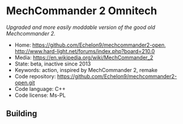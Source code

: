 # MechCommander 2 Omnitech

_Upgraded and more easily moddable version of the good old Mechcommander 2._

- Home: https://github.com/Echelon9/mechcommander2-open, http://www.hard-light.net/forums/index.php?board=210.0
- Media: https://en.wikipedia.org/wiki/MechCommander_2
- State: beta, inactive since 2013
- Keywords: action, inspired by MechCommander 2, remake
- Code repository: https://github.com/Echelon9/mechcommander2-open.git
- Code language: C++
- Code license: Ms-PL

## Building

